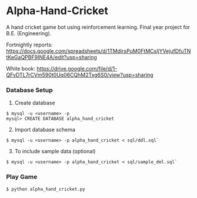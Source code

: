 # Alpha-Hand-Cricket
A hand cricket game bot using reinforcement learning. Final year project for B.E. (Engineering).

Fortnightly reports: https://docs.google.com/spreadsheets/d/1TMdjrsPuM0FtMCsIjYVejufDfuTNtKeGaQPBF9INE4A/edit?usp=sharing

White book: https://drive.google.com/file/d/1-QFvDTL7rCVm590t0Uq06CQhM2Txg6S0/view?usp=sharing

### Database Setup
1. Create database
```
$ mysql -u <username> -p 
mysql> CREATE DATABASE alpha_hand_cricket
```
2. Import database schema
```
$ mysql -u <username> -p alpha_hand_cricket < sql/ddl.sql`
```
3. To include sample data (optional)
```
$ mysql -u <username> -p alpha_hand_cricket < sql/sample_dml.sql`
```
### Play Game
```
$ python alpha_hand_cricket.py
```
